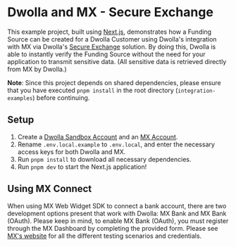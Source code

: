 # Dwolla and MX - Secure Exchange

This example project, built using [Next.js](https://nextjs.org), demonstrates how a Funding Source can be created for a Dwolla Customer using Dwolla's integration with MX via Dwolla's [Secure Exchange](https://developers.dwolla.com/docs/balance/secure-exchange) solution. By doing this, Dwolla is able to instantly verify the Funding Source without the need for your application to transmit sensitive data. (All sensitive data is retrieved directly from MX by Dwolla.)

**Note**: Since this project depends on shared dependencies, please ensure that you have executed `pnpm install` in the root directory (`integration-examples`) before continuing.

## Setup

1. Create a [Dwolla Sandbox Account](https://accounts-sandbox.dwolla.com/sign-up) and an [MX Account](https://dashboard.mx.com/sign_up).
2. Rename `.env.local.example` to `.env.local`, and enter the necessary access keys for both Dwolla and MX.
3. Run `pnpm install` to download all necessary dependencies.
4. Run `pnpm dev` to start the Next.js application!

## Using MX Connect

When using MX Web Widget SDK to connect a bank account, there are two development options present that work with Dwolla: MX Bank and MX Bank (OAuth). Please keep in mind, to enable MX Bank (OAuth), you must register through the MX Dashboard by completing the provided form. Please see [MX's website](https://docs.mx.com/resources/test-platform/) for all the different testing scenarios and credentials. 
